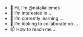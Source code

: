 - 👋 Hi, I’m @nataliallemes
- 👀 I’m interested in ...
- 🌱 I’m currently learning ...
- 💞️ I’m looking to collaborate on ...
- 📫 How to reach me ...

<!---
nataliallemes/nataliallemes is a ✨ special ✨ repository because its `README.md` (this file) appears on your GitHub profile.
You can click the Preview link to take a look at your changes.
--->
